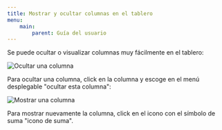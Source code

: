 ```yaml
---
title: Mostrar y ocultar columnas en el tablero
menu:
    main:
        parent: Guía del usuario
---
```


Se puede ocultar o visualizar columnas muy fácilmente en el tablero:

![Ocultar una columna](/images/v1/hide-column.png)

Para ocultar una columna, click en la columna y escoge en el menú desplegable "ocultar esta columna":

![Mostrar una columna](/images/v1/show-column.png)

Para mostrar nuevamente la columna, click en el icono con el símbolo de suma "icono de suma".
